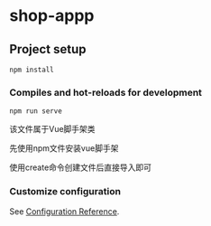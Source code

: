 # shop-appp

## Project setup
```
npm install
```

### Compiles and hot-reloads for development
```
npm run serve
```

该文件属于Vue脚手架类

先使用npm文件安装vue脚手架

使用create命令创建文件后直接导入即可

### Customize configuration
See [Configuration Reference](https://cli.vuejs.org/config/).
